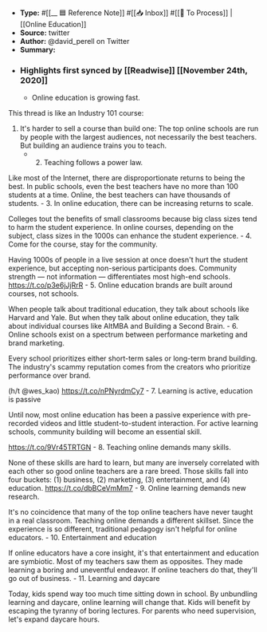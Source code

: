 - **Type:** #[[__ 🟦  Reference Note]] #[[📥 Inbox]] #[[📝 To Process]] | [[Online Education]]
- **Source:**  twitter
- **Author:** @david_perell on Twitter
- **Summary:**
- ### Highlights first synced by [[Readwise]] [[November 24th, 2020]]
    - Online education is growing fast.

This thread is like an Industry 101 course: 

1. It's harder to sell a course than build one: The top online schools are run by people with the largest audiences, not necessarily the best teachers. But building an audience trains you to teach. 
    - 2. Teaching follows a power law.

Like most of the Internet, there are disproportionate returns to being the best. In public schools, even the best teachers have no more than 100 students at a time. Online, the best teachers can have thousands of students. 
    - 3. In online education, there can be increasing returns to scale.

Colleges tout the benefits of small classrooms because big class sizes tend to harm the student experience. In online courses, depending on the subject, class sizes in the 1000s can enhance the student experience. 
    - 4. Come for the course, stay for the community.

Having 1000s of people in a live session at once doesn't hurt the student experience, but accepting non-serious participants does. Community strength — not information — differentiates most high-end schools.
https://t.co/p3e6jJjRrR 
    - 5. Online education brands are built around courses, not schools.

When people talk about traditional education, they talk about schools like Harvard and Yale. But when they talk about online education, they talk about individual courses like AltMBA and Building a Second Brain. 
    - 6. Online schools exist on a spectrum between performance marketing and brand marketing.

Every school prioritizes either short-term sales or long-term brand building. The industry's scammy reputation comes from the creators who prioritize performance over brand.

(h/t @wes_kao) https://t.co/nPNyrdmCy7 
    - 7. Learning is active, education is passive

Until now, most online education has been a passive experience with pre-recorded videos and little student-to-student interaction. For active learning schools, community building will become an essential skill.

https://t.co/9Vr45TRTGN 
    - 8. Teaching online demands many skills.

None of these skills are hard to learn, but many are inversely correlated with each other so good online teachers are a rare breed. Those skills fall into four buckets: (1) business, (2) marketing, (3) entertainment, and (4) education. https://t.co/dbBCeVmMm7 
    - 9. Online learning demands new research.

It's no coincidence that many of the top online teachers have never taught in a real classroom. Teaching online demands a different skillset. Since the experience is so different, traditional pedagogy isn't helpful for online educators. 
    - 10. Entertainment and education

If online educators have a core insight, it's that entertainment and education are symbiotic. Most of my teachers saw them as opposites. They made learning a boring and uneventful endeavor. If online teachers do that, they'll go out of business. 
    - 11. Learning and daycare

Today, kids spend way too much time sitting down in school. By unbundling learning and daycare, online learning will change that. Kids will benefit by escaping the tyranny of boring lectures. For parents who need supervision, let's expand daycare hours. 
